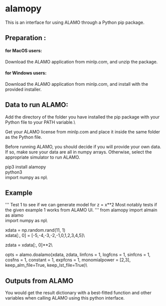 # alamopy

This is an interface for using ALAMO through a Python pip package.

<h2> Preparation : </h2>

<h4> for MacOS users: </h4>

Download the ALAMO application from minlp.com, and unzip the package.

<h4>  for Windows users: </h4>

Download the ALAMO application from minlp.com, and install with the provided installer.

<h2> Data to run ALAMO:</h2>

Add the directory of the folder you have installed the pip package with your Python file to your PATH variable.\

Get your ALAMO license from minlp.com and place it inside the same folder as the Python file.

Before running ALAMO, you should decide if you will provide your own data. If so, make sure your data are all in numpy arrays.
Otherwise, select the appropriate simulator to run ALAMO.

pip3 install alamopy\
python3\
import numpy as np\



## Example

'''
Test 1 to see if we can generate model for z = x\*\*2
Most notably tests if the given example 1 works from ALAMO UI.
'''
from alamopy import almain as alamo\
import numpy as np\

xdata = np.random.rand(11, 1)\
xdata[:, 0] = [-5,-4,-3,-2,-1,0,1,2,3,4,5]\

zdata = xdata[:, 0]\*\*2\

opts = alamo.doalamo(xdata, zdata, linfcns = 1, logfcns = 1, sinfcns = 1, cosfns = 1, constant = 1, expfcns = 1, monomialpower = [2,3], keep_alm_file=True, keep_lst_file=True)\

<h2> Outputs from ALAMO </h2>

You would get the result dictionary with a best-fitted function and other variables when calling ALAMO using this python interface.
